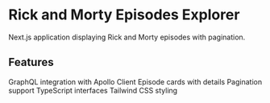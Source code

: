 # Rick and Morty Episodes Explorer
Next.js application displaying Rick and Morty episodes with pagination.

## Features
GraphQL integration with Apollo Client
Episode cards with details
Pagination support
TypeScript interfaces
Tailwind CSS styling